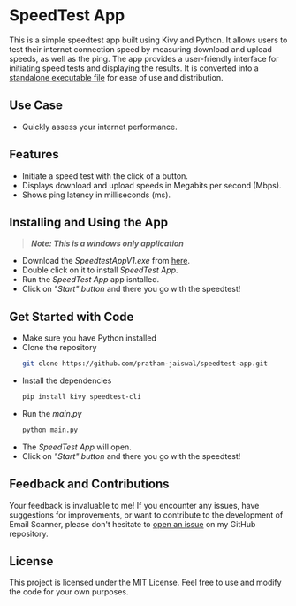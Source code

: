 # SpeedTest App
This is a simple speedtest app built using Kivy and Python. It allows users to test their internet connection speed by measuring download and upload speeds, as well as the ping. The app provides a user-friendly interface for initiating speed tests and displaying the results. It is converted into a [standalone executable file](https://github.com/pratham-jaiswal/speedtest-app/releases/tag/Latest) for ease of use and distribution.

## Use Case
- Quickly assess your internet performance.

## Features
- Initiate a speed test with the click of a button.
- Displays download and upload speeds in Megabits per second (Mbps).
- Shows ping latency in milliseconds (ms).

## Installing and Using the App
> ***Note: This is a windows only application***
- Download the *SpeedtestAppV1.exe* from [here](https://github.com/pratham-jaiswal/speedtest-app/releases/tag/Latest).
- Double click on it to install *SpeedTest App*.
- Run the *SpeedTest App* app isntalled.
- Click on *"Start" button* and there you go with the speedtest!

## Get Started with Code
- Make sure you have Python installed
- Clone the repository
    ```sh
    git clone https://github.com/pratham-jaiswal/speedtest-app.git
    ```
- Install the dependencies
    ```sh
    pip install kivy speedtest-cli
    ```
- Run the *main.py*
    ```sh
    python main.py
    ```
- The *SpeedTest App* will open.
- Click on *"Start" button* and there you go with the speedtest!

## Feedback and Contributions
Your feedback is invaluable to me! If you encounter any issues, have suggestions for improvements, or want to contribute to the development of Email Scanner, please don't hesitate to [open an issue](https://github.com/pratham-jaiswal/speedtest-app/issues) on my GitHub repository.

## License
This project is licensed under the MIT License. Feel free to use and modify the code for your own purposes.